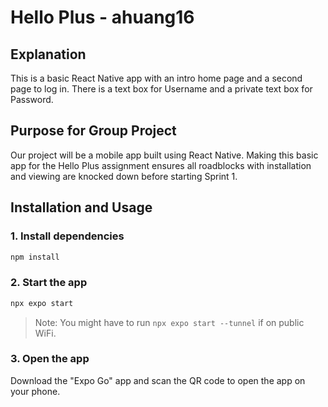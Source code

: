 # Hello Plus - ahuang16

## Explanation 
This is a basic React Native app with an intro home page and a second page to log in. There is a text box for Username and a private text box for Password. 

## Purpose for Group Project
Our project will be a mobile app built using React Native. Making this basic app for the Hello Plus assignment ensures all roadblocks with installation and viewing are knocked down before starting Sprint 1. 

## Installation and Usage

### 1. Install dependencies

```bash
npm install
```

### 2. Start the app

```bash
npx expo start
```

> Note: You might have to run `npx expo start --tunnel` if on public WiFi.

### 3. Open the app

Download the "Expo Go" app and scan the QR code to open the app on your phone.